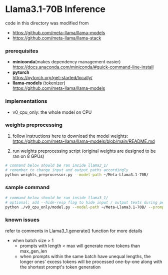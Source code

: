 # Llama3.1-70B Inference
code in this directory was modified from
- https://github.com/meta-llama/llama-models
- https://github.com/meta-llama/llama-stack

### prerequisites

- **miniconda**(makes dependency management easier)\
https://docs.anaconda.com/miniconda/#quick-command-line-install
- **pytorch**\
https://pytorch.org/get-started/locally/
- **llama-models** (tokenizer)\
https://github.com/meta-llama/llama-models

### implementations
- v0_cpu_only: the whole model on CPU

### weights preprocessing
1. follow instructions here to download the model weights:
https://github.com/meta-llama/llama-models/blob/main/README.md

2. run weights preprocessing script (original weights are designed to be ran on 8 GPUs)
```sh
# command below should be ran inside llama3_1/
# remember to change input and output paths accordingly
python weights_preprocessor.py --model-path ~/Meta-Llama3.1-70B/
```

### sample command
```sh
# command below should be ran inside llama3_1/
# optional: add --hide-resp flag to hide input / output texts during performance analysis
python ./v0_cpu_only/model.py --model-path ~/Meta-Llama3.1-70B/ --prompt "to be, or not to be" --max-gen-len 32
```

### known issues
refer to comments in Llama3_1.generate() function for more details
- when batch size > 1
    - prompts with length < max will generate more tokens than max_gen_len
    - when prompts within the same batch have unequal lengths, the longer ones' excess tokens will be processed one-by-one along with the shortest prompt's token generation
